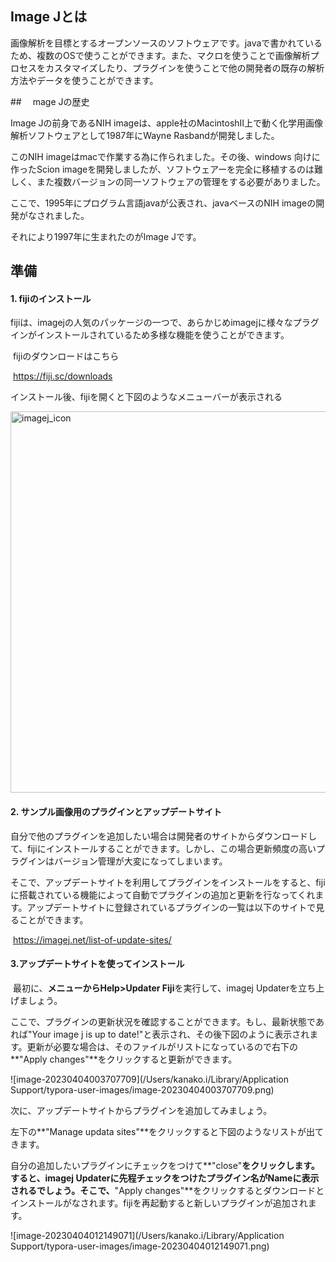 ## Image Jとは

画像解析を目標とするオープンソースのソフトウェアです。javaで書かれているため、複数のOSで使うことができます。また、マクロを使うことで画像解析プロセスをカスタマイズしたり、プラグインを使うことで他の開発者の既存の解析方法やデータを使うことができます。





##　 mage Jの歴史

Image Jの前身であるNIH imageは、apple社のMacintoshⅡ上で動く化学用画像解析ソフトウェアとして1987年にWayne Rasbandが開発しました。

このNIH imageはmacで作業する為に作られました。その後、windows 向けに作ったScion imageを開発しましたが、ソフトウェアーを完全に移植するのは難しく、また複数バージョンの同一ソフトウェアの管理をする必要がありました。

ここで、1995年にプログラム言語javaが公表され、javaベースのNIH imageの開発がなされました。

それにより1997年に生まれたのがImage Jです。



## 準備

#### 1. fijiのインストール

fijiは、imagejの人気のパッケージの一つで、あらかじめimagejに様々なプラグインがインストールされているため多様な機能を使うことができます。

​		fijiのダウンロードはこちら

​			https://fiji.sc/downloads

インストール後、fijiを開くと下図のようなメニューバーが表示される

<img width="610" alt="imagej_icon" src="https://user-images.githubusercontent.com/127806698/229716608-82e7b488-623b-4cc8-929c-3ed181279ede.png">

#### 2. サンプル画像用のプラグインとアップデートサイト

自分で他のプラグインを追加したい場合は開発者のサイトからダウンロードして、fijiにインストールすることができます。しかし、この場合更新頻度の高いプラグインはバージョン管理が大変になってしまいます。

そこで、アップデートサイトを利用してプラグインをインストールをすると、fijiに搭載されている機能によって自動でプラグインの追加と更新を行なってくれます。アップデートサイトに登録されているプラグインの一覧は以下のサイトで見ることができます。

​		https://imagej.net/list-of-update-sites/

#### 3.アップデートサイトを使ってインストール

​	最初に、**メニューからHelp>Updater Fiji**を実行して、imagej Updaterを立ち上げましょう。

ここで、プラグインの更新状況を確認することができます。もし、最新状態であれば"Your image j is up to date!"と表示され、その後下図のように表示されます。更新が必要な場合は、そのファイルがリストになっているので右下の**"Apply changes"**をクリックすると更新ができます。

![image-20230404003707709](/Users/kanako.i/Library/Application Support/typora-user-images/image-20230404003707709.png)

次に、アップデートサイトからプラグインを追加してみましょう。

左下の**"Manage updata sites"**をクリックすると下図のようなリストが出てきます。

自分の追加したいプラグインにチェックをつけて**"close"**をクリックします。すると、imagej Updaterに先程チェックをつけたプラグイン名がNameに表示されるでしょう。そこで、**"Apply changes"**をクリックするとダウンロードとインストールがなされます。fijiを再起動すると新しいプラグインが追加されます。

![image-20230404012149071](/Users/kanako.i/Library/Application Support/typora-user-images/image-20230404012149071.png)



